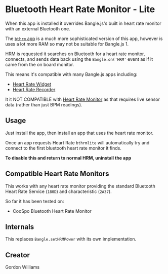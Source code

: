 # Bluetooth Heart Rate Monitor - Lite

When this app is installed it overrides Bangle.js's built in heart rate monitor with an external Bluetooth one.

The [`bthrm` app](https://banglejs.com/apps/?id=bthrm) is a much more sophisticated version of this app, however is uses a lot more
RAM so may not be suitable for Bangle.js 1.

HRM is requested it searches on Bluetooth for a heart rate monitor, connects, and sends data back using the `Bangle.on('HRM'` event as if it came from the on board monitor.

This means it's compatible with many Bangle.js apps including:

* [Heart Rate Widget](https://banglejs.com/apps/#widhrt)
* [Heart Rate Recorder](https://banglejs.com/apps/#heart)

It it NOT COMPATIBLE with [Heart Rate Monitor](https://banglejs.com/apps/#hrm)
as that requires live sensor data (rather than just BPM readings).

## Usage

Just install the app, then install an app that uses the heart rate monitor.

Once an app requests Heart Rate `bthrmlite` will automatically try and connect to the first bluetooth
heart rate monitor it finds.

**To disable this and return to normal HRM, uninstall the app**

## Compatible Heart Rate Monitors

This works with any heart rate monitor providing the standard Bluetooth
Heart Rate Service (`180D`) and characteristic (`2A37`).

So far it has been tested on:

* CooSpo Bluetooth Heart Rate Monitor

## Internals

This replaces `Bangle.setHRMPower` with its own implementation.

## Creator

Gordon Williams